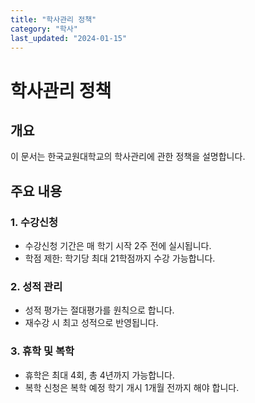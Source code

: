 ```yaml
---
title: "학사관리 정책"
category: "학사"
last_updated: "2024-01-15"
---
```


# 학사관리 정책

## 개요
이 문서는 한국교원대학교의 학사관리에 관한 정책을 설명합니다.

## 주요 내용

### 1. 수강신청
- 수강신청 기간은 매 학기 시작 2주 전에 실시됩니다.
- 학점 제한: 학기당 최대 21학점까지 수강 가능합니다.

### 2. 성적 관리
- 성적 평가는 절대평가를 원칙으로 합니다.
- 재수강 시 최고 성적으로 반영됩니다.

### 3. 휴학 및 복학
- 휴학은 최대 4회, 총 4년까지 가능합니다.
- 복학 신청은 복학 예정 학기 개시 1개월 전까지 해야 합니다.
